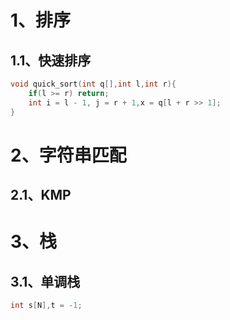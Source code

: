 # 1、排序
## 1.1、快速排序
``` cpp
void quick_sort(int q[],int l,int r){
	if(l >= r) return;
	int i = l - 1, j = r + 1,x = q[l + r >> 1];
}
```
# 2、字符串匹配
## 2.1、KMP
# 3、栈
## 3.1、单调栈
``` cpp
int s[N],t = -1;
```
